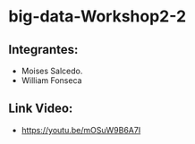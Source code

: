 # big-data-Workshop2-2

## Integrantes:
- Moises Salcedo.
- William Fonseca

## Link Video:
- https://youtu.be/mOSuW9B6A7I
